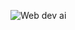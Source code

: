 ![Web dev ai](https://github.com/eeakpan/todoList/assets/157992838/134386ff-2a9c-4668-ae1b-20b4591a7322)
